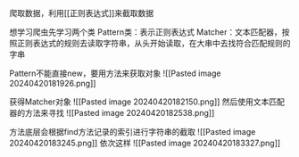 爬取数据，利用[[正则表达式]]来截取数据

想学习爬虫先学习两个类
Pattern类：表示正则表达式
Matcher：文本匹配器，按照正则表达式的规则去读取字符串，从头开始读取，在大串中去找符合匹配规则的字串

Pattern不能直接new，要用方法来获取对象
![[Pasted image 20240420181926.png]]

获得Matcher对象
![[Pasted image 20240420182150.png]]
然后使用文本匹配器的方法来寻找
![[Pasted image 20240420182538.png]]

方法底层会根据find方法记录的索引进行字符串的截取
![[Pasted image 20240420183245.png]]
依次这样
![[Pasted image 20240420183327.png]]
